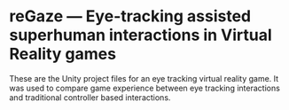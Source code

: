 # reGaze — Eye-tracking assisted superhuman interactions in Virtual Reality games

These are the Unity project files for an eye tracking virtual reality game. It was used to compare game experience between eye tracking interactions and traditional controller based interactions.
